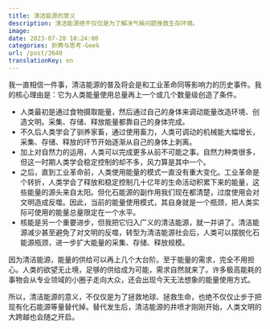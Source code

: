 ```yaml
---
title: 清洁能源的意义
description: 清洁能源绝不仅仅是为了解决气候问题挽救生存环境。
image: 
date: 2023-07-28 10:24:00
categories: 折腾与思考-Geek
url: /post/3640
translationKey: en
---
```


我一直相信一件事，清洁能源的普及将会是和工业革命同等影响力的历史事件。我的核心理由是：它为人类能量使用总量再上一个或几个数量级创造了条件。

- 人类最初是通过食物摄取能量，然后通过自己的身体来调动能量改造环境、创造文明。采集、存储、释放能量都靠自己的身体完成。
- 不久后人类学会了驯养家畜，通过使用畜力，人类可调动的机械能大幅增长，采集、存储、释放的环节开始逐渐从自己的身体上剥离。
- 加上对自然力的运用，人类可以完成更多从前不可能之事。自然力种类很多，但这一时期人类学会稳定控制的却不多，风力算是其中一个。
- 之后，直到工业革命前，人类使用能量的模式一直没有重大变化。工业革命是个转折，人类学会了释放和稳定控制几十亿年的生命活动积累下来的能量，这些能量的源头来自太阳。但化石能源的副作用我们现在都清楚，过度使用会对文明造成反噬。因此，当前的能量使用模式，其自身就是一个瓶颈，把人类实际可使用的能量总量限定在一个水平。
- 核能是另一个重要进步，但我把它归入广义的清洁能源，就一并讲了。清洁能源减少甚至避免了对文明的反噬，转型为清洁能源社会后，人类可以摆脱化石能源瓶颈，进一步扩大能量的采集、存储、释放规模。

因为清洁能源，能量的供给可以再上几个大台阶。至于能量的需求，完全不用担心。人类的欲望无止境，足够的供给成为可能，需求自然就来了。许多极高能耗的事物会从专业领域的小圈子走向大众，还会出现今天无法想象的能量使用方式。

所以，清洁能源的意义，不仅仅是为了拯救地球、拯救生命，也绝不仅仅止步于把现有化石能源等量替代掉。替代发生后，清洁能源的井喷才刚刚开始，人类文明的大跨越也会随之开启。

